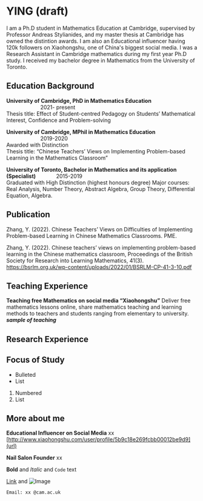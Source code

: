 # YING (draft)
I am a Ph.D student in Mathematics Education at Cambridge, supervised by Professor Andreas Stylianides, and my master thesis at Cambridge has owned the distintion awards. I am also an Educational influencer having 120k followers on Xiaohongshu, one of China's biggest social media. I was a Research Assistant in Cambridge mathematics during my first year Ph.D study. I received my bachelor degree in Mathematics from the University of Toronto.

## Education Background
**University of Cambridge, PhD in Mathematics Education**  &emsp; &emsp; &emsp; &emsp;&emsp; &emsp; &emsp; &emsp; &emsp; &emsp; &emsp; 2021- present       
Thesis title: Effect of Student-centred Pedagogy on Students’ Mathematical Interest, Confidence and Problem-solving

**University of Cambridge, MPhil in Mathematics Education**   &emsp; &emsp;&emsp; &emsp; &emsp; &emsp; &emsp; &emsp; &emsp; &emsp; &emsp; 2019-2020        
Awarded with Distinction          
Thesis title: “Chinese Teachers’ Views on Implementing Problem-based Learning in the Mathematics Classroom”

**University of Toronto, Bachelor in Mathematics and its application (Specialist)**	 &emsp; &emsp;&emsp; 2015-2019               
Graduated with High Distinction (highest honours degree)
Major courses: Real Analysis, Number Theory, Abstract Algebra, Group Theory, Differential Equation, Algebra.
   
## Publication
Zhang, Y. (2022). Chinese Teachers’ Views on Difficulties of Implementing Problem-based Learning in Chinese Mathematics Classrooms. PME. 

Zhang, Y. (2022). Chinese teachers’ views on implementing problem-based learning in the Chinese mathematics classroom, Proceedings of the British Society for Research into Learning Mathematics, 41(3). https://bsrlm.org.uk/wp-content/uploads/2022/01/BSRLM-CP-41-3-10.pdf

## Teaching Experience
**Teaching free Mathematics on social media “Xiaohongshu”**
Deliver free mathematics lessons online, share mathematics teaching and learning methods to teachers and students
ranging from elementary to university.
***sample of teaching***

## Research Experience



## Focus of Study

- Bulleted
- List

1. Numbered
2. List

## More about me
**Educational Influencer on Social Media**
xx
[http://www.xiaohongshu.com/user/profile/5b9c18e269fcbb00012be9d9](url)

**Nail Salon Founder** 
xx

**Bold** and _Italic_ and `Code` text

[Link](url) and ![Image](src)
```
Email: xx @cam.ac.uk    
